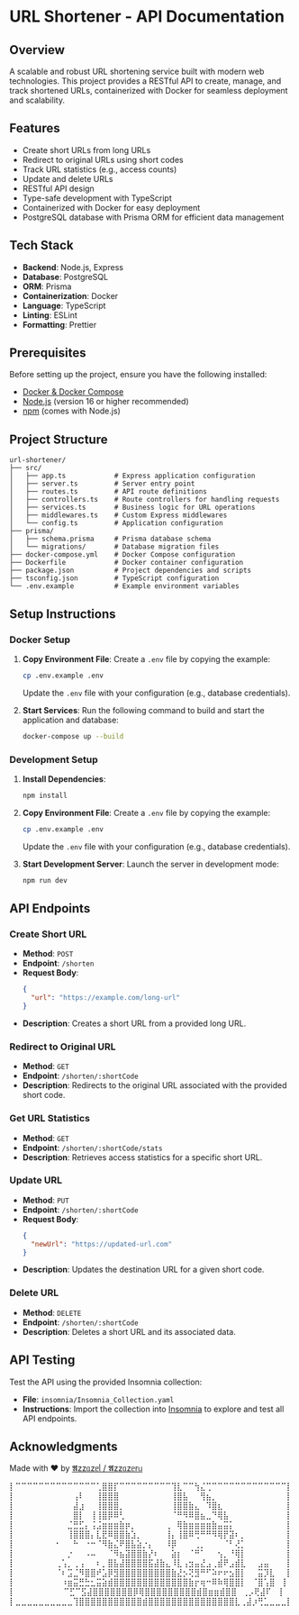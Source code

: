 # URL Shortener - API Documentation

## Overview

A scalable and robust URL shortening service built with modern web technologies. This project provides a RESTful API to create, manage, and track shortened URLs, containerized with Docker for seamless deployment and scalability.

## Features

- Create short URLs from long URLs
- Redirect to original URLs using short codes
- Track URL statistics (e.g., access counts)
- Update and delete URLs
- RESTful API design
- Type-safe development with TypeScript
- Containerized with Docker for easy deployment
- PostgreSQL database with Prisma ORM for efficient data management

## Tech Stack

- **Backend**: Node.js, Express
- **Database**: PostgreSQL
- **ORM**: Prisma
- **Containerization**: Docker
- **Language**: TypeScript
- **Linting**: ESLint
- **Formatting**: Prettier

## Prerequisites

Before setting up the project, ensure you have the following installed:

- [Docker & Docker Compose](https://www.docker.com/get-started/)
- [Node.js](https://nodejs.org/) (version 16 or higher recommended)
- [npm](https://www.npmjs.com/) (comes with Node.js)

## Project Structure

```
url-shortener/
├── src/
│   ├── app.ts            # Express application configuration
│   ├── server.ts         # Server entry point
│   ├── routes.ts         # API route definitions
│   ├── controllers.ts    # Route controllers for handling requests
│   ├── services.ts       # Business logic for URL operations
│   ├── middlewares.ts    # Custom Express middlewares
│   └── config.ts         # Application configuration
├── prisma/
│   ├── schema.prisma     # Prisma database schema
│   └── migrations/       # Database migration files
├── docker-compose.yml    # Docker Compose configuration
├── Dockerfile            # Docker container configuration
├── package.json          # Project dependencies and scripts
├── tsconfig.json         # TypeScript configuration
└── .env.example          # Example environment variables
```

## Setup Instructions

### Docker Setup

1. **Copy Environment File**:
   Create a `.env` file by copying the example:
   ```bash
   cp .env.example .env
   ```
   Update the `.env` file with your configuration (e.g., database credentials).

2. **Start Services**:
   Run the following command to build and start the application and database:
   ```bash
   docker-compose up --build
   ```

### Development Setup

1. **Install Dependencies**:
   ```bash
   npm install
   ```

2. **Copy Environment File**:
   Create a `.env` file by copying the example:
   ```bash
   cp .env.example .env
   ```
   Update the `.env` file with your configuration (e.g., database credentials).

3. **Start Development Server**:
   Launch the server in development mode:
   ```bash
   npm run dev
   ```

## API Endpoints

### Create Short URL

- **Method**: `POST`
- **Endpoint**: `/shorten`
- **Request Body**:
  ```json
  {
    "url": "https://example.com/long-url"
  }
  ```
- **Description**: Creates a short URL from a provided long URL.

### Redirect to Original URL

- **Method**: `GET`
- **Endpoint**: `/shorten/:shortCode`
- **Description**: Redirects to the original URL associated with the provided short code.

### Get URL Statistics

- **Method**: `GET`
- **Endpoint**: `/shorten/:shortCode/stats`
- **Description**: Retrieves access statistics for a specific short URL.

### Update URL

- **Method**: `PUT`
- **Endpoint**: `/shorten/:shortCode`
- **Request Body**:
  ```json
  {
    "newUrl": "https://updated-url.com"
  }
  ```
- **Description**: Updates the destination URL for a given short code.

### Delete URL

- **Method**: `DELETE`
- **Endpoint**: `/shorten/:shortCode`
- **Description**: Deletes a short URL and its associated data.

## API Testing

Test the API using the provided Insomnia collection:

- **File**: `insomnia/Insomnia_Collection.yaml`
- **Instructions**: Import the collection into [Insomnia](https://insomnia.rest/) to explore and test all API endpoints.

## Acknowledgments

Made with ❤️ by [𝕬zzᥲzᥱᥣ / 𝕬zzᥲzᥱrᥙ](https://github.com/Azzazeru)

⡇⠉⠉⠉⠉⠉⠉⠉⠉⠉⠉⠉⠉⠉⠉⢁⣿⣿⡏⠉⠉⠉⠉⠉⠉⠉⠉⠉⢹⣇⠉⠉⢳⣌⢉⠉⠉⠉⠉⠉⠉⠉⠉⠉⠉⠉⠉⠉⡇
⡇⠀⠀⠀⠀⠀⠀⠀⠀⠀⠀⢠⠇⠀⠀⢸⣿⣿⣿⠀⠀⠀⠀⠀⠀⠀⠀⠀⢸⣿⣧⠀⠀⢻⣦⡀⠀⠀⠀⠀⠀⠀⠀⠀⠀⠀⠀⠀⡇
⡇⠀⠀⠀⠀⠀⠀⠀⠀⠀⠀⣼⣰⠀⠀⢸⣿⣿⣿⡀⠀⠀⠀⠀⠀⠀⠀⠀⢸⣿⣿⣷⣄⠀⠹⣿⣆⠀⠀⠀⠀⠀⠀⠀⠀⠀⠀⠀⡇
⡇⠀⠀⠀⠀⠀⠀⠀⠀⠀⠀⣿⡇⠀⢸⢸⣿⡿⠿⢃⠀⠀⠀⠀⠀⠀⠀⠀⠈⠛⠻⠿⣿⣦⣀⠙⢿⣧⠀⠀⠀⠀⠀⠀⠀⠀⠀⠀⡇
⡇⠀⠀⠀⠀⠀⠀⠀⠀⠀⣈⣛⣋⡄⢨⣨⣶⣶⣶⣷⡶⡀⠀⠀⠀⠀⠀⢀⠀⢿⣷⣶⣶⣶⣶⣷⣤⣭⡅⠀⠀⠀⠀⠀⠀⠀⠀⠀⡇
⡇⠀⠀⠀⠀⠀⠀⠀⠀⠀⢸⣿⣿⣿⡄⣇⣟⠿⣿⣿⣷⣱⡀⠀⠀⠀⠀⢸⡄⢸⣿⠿⢛⠛⠛⠻⢿⡟⣽⠆⡀⠀⠀⠀⠀⠀⠀⠀⡇
⡇⠀⠀⠀⠀⠀⠀⠀⠂⠀⠀⠓⠀⠐⠒⠈⠻⣷⣌⠟⣿⣧⣵⡐⡄⠀⠀⠸⡿⠀⠀⠀⢀⡀⠀⠀⠀⠈⠃⢜⡁⠀⠀⠀⠀⠀⠀⠀⡇
⡇⠀⠀⠀⠀⠀⠀⠀⠀⠀⡐⠀⠀⠠⠤⠀⠀⠈⠻⣦⣽⣿⣿⣷⡜⠆⠀⠀⣵⡆⠀⠈⠛⠁⠀⠀⢢⡀⠘⢿⡇⠀⠀⠀⠀⠀⠀⠀⡇
⡇⠀⠀⠀⠀⠀⠀⠀⢀⢡⡀⢀⢠⠀⠀⠆⡀⣿⣧⣼⣿⣿⣿⣿⣯⣼⣷⣄⠸⣇⢠⣲⣤⣜⣠⢀⣾⠟⣠⣾⣇⠀⠀⣠⣤⠀⠀⠀⡇
⡇⠀⠀⠀⠀⠀⠀⠀⠈⠆⣩⣈⠻⣿⣿⠞⣡⡿⣻⣿⣿⣿⣿⣿⣿⣿⣿⣿⣷⣜⡢⢝⣻⠛⠋⠵⠖⠖⣢⣿⡇⠀⠀⣭⡹⣇⠀⠀⡇
⡇⠀⠀⠀⠀⠀⠀⠀⠀⠰⣶⣭⣛⣓⣂⣭⣵⣾⣿⣿⣿⣿⣿⣿⣿⣿⣿⣿⣿⣿⣿⣷⡖⢶⠒⠿⠷⢿⣿⣿⡇⠀⠈⣿⢡⣿ ⠀⡇
⡇ ⠀⠀⠀⠀⠀⠀⠀⠀⠉⣋⠉⣫⣼⣿⣿⣿⣿⣿⣿⣿⡿⢿⣿⣿⣿⣿⣿⣿⣿⣿⣿⣾⣿⣶⣶⣾⣿⣿⠀⢀⡠⢟⣼⠏ ⠀⡇
⡇⣀⣀⣀⣀⣀⣀⣀⣀⣀⣀⢹⣿⣿⣿⣿⣿⣿⣿⣿⣿⣿⣿⣾⣿⣿⣿⣿⣿⣿⣿⣿⣿⣿⣿⣿⣿⣿⣿⣇⢀⣼⡰⢛⣁⣀⣀⣀⡇